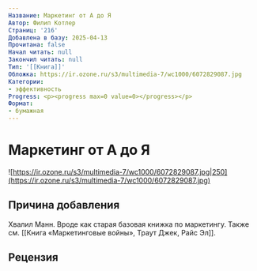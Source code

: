 ```yaml
---
Название: Маркетинг от А до Я
Автор: Филип Котлер
Страниц: '216'
Добавлена в базу: 2025-04-13
Прочитана: false
Начал читать: null
Закончил читать: null
Тип: '[[Книга]]'
Обложка: https://ir.ozone.ru/s3/multimedia-7/wc1000/6072829087.jpg
Категории:
- эффективность
Progress: <p><progress max=0 value=0></progress></p>
Формат:
- бумажная
---
```

# Маркетинг от А до Я

![https://ir.ozone.ru/s3/multimedia-7/wc1000/6072829087.jpg|250](https://ir.ozone.ru/s3/multimedia-7/wc1000/6072829087.jpg)

## Причина добавления

Хвалил Манн. Вроде как старая базовая книжка по маркетингу. Также см. [[Книга «Маркетинговые войны»,  Траут Джек, Райс Эл]].

## Рецензия